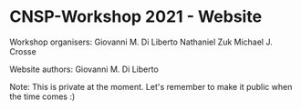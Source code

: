# CNSP-Workshop 2021 - Website
Workshop organisers:
Giovanni M. Di Liberto
Nathaniel Zuk
Michael J. Crosse

Website authors:
Giovanni M. Di Liberto

Note: This is private at the moment. Let's remember to make it public when the time comes :) 
